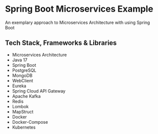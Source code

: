 # Spring Boot Microservices Example
An exemplary approach to Microservices Architecture with using Spring Boot

## Tech Stack, Frameworks & Libraries
- Microservices Architecture
- Java 17
- Spring Boot
- PostgreSQL
- MongoDB
- WebClient
- Eureka
- Spring Cloud API Gateway
- Apache Kafka
- Redis
- Lombok
- MapStruct
- Docker
- Docker-Compose
- Kubernetes
